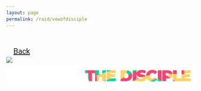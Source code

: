 ```yaml
---
layout: page
permalink: /raid/vowofdisciple
---
```


<html>
<style>
            .my_head
            {
                font-family:    roboto, sans-serif;
                font-size:      25px;
                font-weight:    bold;
            }
   </style>
   <style>
            .my_body
            {
                font-family:    roboto, sans-serif;
                font-size:      20px;
                font-weight:    light;
                
            }
   </style>
<body>

<br>

<br>
<div class="my_body">
<a href="/raid" style="display: inline-block; margin-left: 19px;">Back</a><br>
<a href="/raid"><img src="https://www.bungie.net/common/destiny2_content/icons/381fd9c86e7fc5669e937978f7f7f8c5.png" style="max-height: 84px;"></a><img src="/img/raidbanner/vow_banner.png"><br><br>
<br>